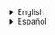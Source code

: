 <details><summary>English</summary>
<p>

Todas las entidades visibles de el juego soportan este sistema de renderizado.

El sistema de renderizado en GoldSource es simple pero trae legacy de Quake que casi nunca es usada.

Se pueden representar hasta 512 entidades visibles al mismo tiempo, anteriormente, 256

A continuación se explican los diferentes modos de renderizado y cómo funcionan.

### rendermode

| valor | Code | descripción detallada |
|-------|------|-----------------------|
| 0 | kRenderNormal | Normal |
| 1 | kRenderTransColor | Utilizando esta opción, la textura de la entidad será reemplazada por el color elegido en [rendercolor](#rendercolor) | 
| 2 | kRenderTransTexture | Utilizando esta opción, la transparencia de la entidad será definida por [renderamt](#renderamt) |
| 3 | kRenderGlow | Utilizando esta opción, la transparencia y tamaño de sprites (Solamente sprites)  se verá afectada dependiendo la distancia, [renderfx](#renderfx) en un valor de 14 (Constant Glow) cancela el efecto de transparencia y tamaño por distancia |
| 4 | kRenderTransAlpha | Utilizando esta opción, las partes transparentes de las texturas se harán invisibles |
| 5 | kRenderTransAdd | Utilizando esta opción, la transparencia de la entidad será definida por [renderamt](#renderamt) y por su color, los colores oscuros serán menos visibles mientras que los claros serán mas visibles |

### renderamt

FX Amount (1 - 255) Opacidad de la entidad si esta tiene un [rendermode](#rendermode) mayor a 0, mayor el numero menor la transparencia.

### rendercolor

FX Color (R G B) Color de la entidad si [rendermode](#rendermode) esta en un valor de 1

### renderfx

- renderfx solo funciona si [rendermode](#rendermode) esta por encima de 0 (normal)

| valor | Code | Descripción |
|-------|------|-------------|
| 0 | kRenderFxNone | Normal |
| 1 | kRenderFxPulseSlow | Slow Pulse, Varia su opacidad lentamente, si renderamt es demasiado alto, este efecto no se notará |
| 2 | kRenderFxPulseFast | Fast Pulse, Ditto, Rapidamente |
| 3 | kRenderFxPulseSlowWide | Slow Wide Pulse, Ditto, Lentamente |
| 4 | kRenderFxPulseFastWide | Fast Wide Pulse, Ditto, Rapidamente |
| 5 | kRenderFxFadeSlow | Slow Fade Away, No parece tener efecto alguno, pero como su nombre indica, deberia lentanmente hacerse transparente |
| 6 | kRenderFxFadeFast | Fast Fade Away, Ditto, Rapidamente|
| 7 | kRenderFxSolidSlow | Slow Become Solid, Varia su opacidad lentamente hacia solido |
| 8 | kRenderFxSolidFast | Fast Become Solid, Ditto, Rapidamente|
| 9 | kRenderFxStrobeSlow |  Slow Strobe, Parpadea lentamente entre invisible y renderamt |
| 10 | kRenderFxStrobeFast | Fast Strobe, Ditto, Rapidamente |
| 11 | kRenderFxStrobeFaster | Faster Strobe, Ditto, Aun mas rapidamente |
| 12 | kRenderFxFlickerSlow | Slow Flicker, Parpadea lentamente, Parece ser afectado por los FPS |
| 13 | kRenderFxFlickerFast | Fast Flicker, Ditto, Rapidamente |
| 14 | kRenderFxNoDissipation | Constant Glow, evite que [rendermode](#rendermode) en un valor de 3 (glow) sea afectado por la distancia |
| 15 | kRenderFxDistort | Distort, Parpadea continuamente |
| 16 | kRenderFxHologram | Hologram (Distort + fade), crea un holograma, efecto utilizado en los mapas de entrenamiento de Half-Life |
| 17 | kRenderFxDeadPlayer | Sin efecto alguno |
| 18 | kRenderFxExplode | Explode (Garg Like), Hace el efecto de deformacion de Gargantua (justo cuando este muere). no funciona en BSPModels o sprites |
| 19 | kRenderFxGlowShell | Glow Shell, Cubre con un efecto de Quake, [rendercolor](#rendercolor) debe ser usado, no funciona en sprites o BSPModels |
| 20 | kRenderFxClampMinScale | ClampMinScale (Sprites), No parece tener algun efecto en glow |

</p>
</details>

















<details><summary>Español</summary>
<p>

Todas las entidades visibles de el juego soportan este sistema de renderizado.

El sistema de renderizado en GoldSource es simple pero trae legacy de Quake que casi nunca es usada.

Se pueden representar hasta 512 entidades visibles al mismo tiempo, anteriormente, 256

A continuación se explican los diferentes modos de renderizado y cómo funcionan.

### rendermode es

| valor | Code | descripción detallada |
|-------|------|-----------------------|
| 0 | kRenderNormal | Normal |
| 1 | kRenderTransColor | Utilizando esta opción, la textura de la entidad será reemplazada por el color elegido en [rendercolor](#rendercolor-es) | 
| 2 | kRenderTransTexture | Utilizando esta opción, la transparencia de la entidad será definida por [renderamt](#renderamt-es) |
| 3 | kRenderGlow | Utilizando esta opción, la transparencia y tamaño de sprites (Solamente sprites)  se verá afectada dependiendo la distancia, [renderfx](#renderfx-es) en un valor de 14 (Constant Glow) cancela el efecto de transparencia y tamaño por distancia |
| 4 | kRenderTransAlpha | Utilizando esta opción, las partes transparentes de las texturas se harán invisibles |
| 5 | kRenderTransAdd | Utilizando esta opción, la transparencia de la entidad será definida por [renderamt](#renderamt-es) y por su color, los colores oscuros serán menos visibles mientras que los claros serán mas visibles |

### renderamt es

FX Amount (1 - 255) Opacidad de la entidad si esta tiene un [rendermode](#rendermode-es) mayor a 0, mayor el numero menor la transparencia.

### rendercolor es

FX Color (R G B) Color de la entidad si [rendermode](#rendermode-es) esta en un valor de 1

### renderfx es

- renderfx solo funciona si [rendermode](#rendermode-es) esta por encima de 0 (normal)

| valor | Code | Descripción |
|-------|------|-------------|
| 0 | kRenderFxNone | Normal |
| 1 | kRenderFxPulseSlow | Slow Pulse, Varia su opacidad lentamente, si renderamt es demasiado alto, este efecto no se notará |
| 2 | kRenderFxPulseFast | Fast Pulse, Ditto, Rapidamente |
| 3 | kRenderFxPulseSlowWide | Slow Wide Pulse, Ditto, Lentamente |
| 4 | kRenderFxPulseFastWide | Fast Wide Pulse, Ditto, Rapidamente |
| 5 | kRenderFxFadeSlow | Slow Fade Away, No parece tener efecto alguno, pero como su nombre indica, deberia lentanmente hacerse transparente |
| 6 | kRenderFxFadeFast | Fast Fade Away, Ditto, Rapidamente|
| 7 | kRenderFxSolidSlow | Slow Become Solid, Varia su opacidad lentamente hacia solido |
| 8 | kRenderFxSolidFast | Fast Become Solid, Ditto, Rapidamente|
| 9 | kRenderFxStrobeSlow |  Slow Strobe, Parpadea lentamente entre invisible y renderamt |
| 10 | kRenderFxStrobeFast | Fast Strobe, Ditto, Rapidamente |
| 11 | kRenderFxStrobeFaster | Faster Strobe, Ditto, Aun mas rapidamente |
| 12 | kRenderFxFlickerSlow | Slow Flicker, Parpadea lentamente, Parece ser afectado por los FPS |
| 13 | kRenderFxFlickerFast | Fast Flicker, Ditto, Rapidamente |
| 14 | kRenderFxNoDissipation | Constant Glow, evite que [rendermode](#rendermode-es) en un valor de 3 (glow) sea afectado por la distancia |
| 15 | kRenderFxDistort | Distort, Parpadea continuamente |
| 16 | kRenderFxHologram | Hologram (Distort + fade), crea un holograma, efecto utilizado en los mapas de entrenamiento de Half-Life |
| 17 | kRenderFxDeadPlayer | Sin efecto alguno |
| 18 | kRenderFxExplode | Explode (Garg Like), Hace el efecto de deformacion de Gargantua (justo cuando este muere). no funciona en BSPModels o sprites |
| 19 | kRenderFxGlowShell | Glow Shell, Cubre con un efecto de Quake, [rendercolor](#rendercolor-es) debe ser usado, no funciona en sprites o BSPModels |
| 20 | kRenderFxClampMinScale | ClampMinScale (Sprites), No parece tener algun efecto en glow |

</p>
</details>